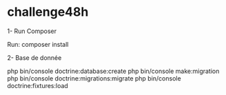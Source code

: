 # challenge48h
1- Run Composer

Run: composer install 

2- Base de donnée

php bin/console doctrine:database:create
php bin/console make:migration 
php bin/console doctrine:migrations:migrate 
php bin/console doctrine:fixtures:load
